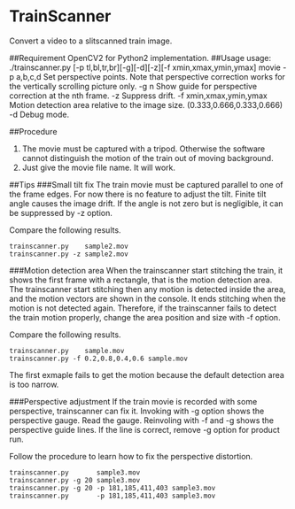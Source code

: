 # TrainScanner
Convert a video to a slitscanned train image.

##Requirement
OpenCV2 for Python2 implementation.
##Usage
    usage: ./trainscanner.py [-p tl,bl,tr,br][-g][-d][-z][-f xmin,xmax,ymin,ymax] movie
    -p a,b,c,d	Set perspective points. Note that perspective correction works for the vertically scrolling picture only.
    -g n	Show guide for perspective correction at the nth frame.
    -z		Suppress drift.
    -f xmin,xmax,ymin,ymax  Motion detection area relative to the image size. (0.333,0.666,0.333,0.666)
    -d		Debug mode.

##Procedure

1. The movie must be captured with a tripod.  Otherwise the software cannot distinguish the motion of the train out of moving background.
2. Just give the movie file name.  It will work.

##Tips
###Small tilt fix
The train movie must be captured parallel to one of the frame edges.  For now there is no feature to adjust the tilt.
Finite tilt angle causes the image drift.  If the angle is not zero but is negligible, it can be suppressed by -z option.

Compare the following results.

    trainscanner.py    sample2.mov
    trainscanner.py -z sample2.mov

###Motion detection area
When the trainscanner start stitching the train, it shows the first frame with a rectangle, that is the motion detection area.
The trainscanner start stitching then any motion is detected inside the area, and the motion vectors are shown in the console.
It ends stitching when the motion is not detected again.  Therefore, if the trainscanner fails to detect the train motion properly,
change the area position and size with -f option.

Compare the following results.

    trainscanner.py    sample.mov
    trainscanner.py -f 0.2,0.8,0.4,0.6 sample.mov

The first exmaple fails to get the motion because the default detection area is too narrow.

###Perspective adjustment
If the train movie is recorded with some perspective, trainscanner can fix it.  Invoking with -g option shows the perspective gauge.
Read the gauge.  Reinvoling with -f and -g shows the perspective guide lines.  If the line is correct, remove -g option for product run.

Follow the procedure to learn how to fix the perspective distortion.

    trainscanner.py       sample3.mov
    trainscanner.py -g 20 sample3.mov
    trainscanner.py -g 20 -p 181,185,411,403 sample3.mov
    trainscanner.py       -p 181,185,411,403 sample3.mov
    

